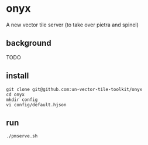 # onyx
A new vector tile server (to take over pietra and spinel)

## background
TODO

## install
```console
git clone git@github.com:un-vector-tile-toolkit/onyx
cd onyx
mkdir config
vi config/default.hjson
```

## run
```console
./pmserve.sh
```

